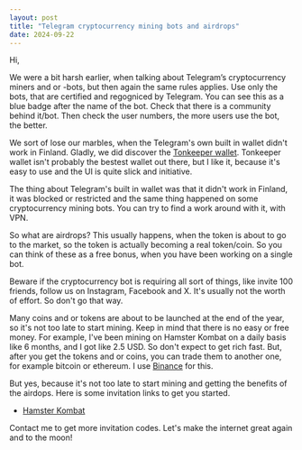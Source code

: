 ```yaml
---
layout: post
title: "Telegram cryptocurrency mining bots and airdrops"
date: 2024-09-22
---
```



Hi,

We were a bit harsh earlier, when talking about Telegram’s cryptocurrency miners and or -bots, but then again the same rules applies. Use only the bots, that are certified and regogniced by Telegram. You can see this as a blue badge after the name of the bot. Check that there is a community behind it/bot. Then check the user numbers, the more users use the bot, the better.

We sort of lose our marbles, when the Telegram's own built in wallet didn't work in Finland. Gladly, we did discover the [Tonkeeper wallet](https://tonkeeper.com/). Tonkeeper wallet isn't probably the bestest wallet out there, but I like it, because it's easy to use and the UI is quite slick and initiative.

The thing about Telegram's built in wallet was that it didn't work in Finland, it was blocked or restricted and the same thing happened on some cryptocurrency mining bots. You can try to find a work around with it, with VPN.

So what are airdrops? This usually happens, when the token is about to go to the market, so the token is actually becoming a real token/coin. So you can think of these as a free bonus, when you have been working on a single bot.

Beware if the cryptocurrency bot is requiring all sort of things, like invite 100 friends, follow us on Instagram, Facebook and X. It's usually not the worth of effort. So don't go that way.

Many coins and or tokens are about to be launched at the end of the year, so it's not too late to start mining. Keep in mind that there is no easy or free money. For example, I've been mining on Hamster Kombat on a daily basis like 6 months, and I got like 2.5 USD. So don't expect to get rich fast. But, after you get the tokens and or coins, you can trade them to another one, for example bitcoin or ethereum. I use [Binance](https://www.binance.com/en) for this.

But yes, because it's not too late to start mining and getting the benefits of the airdops. Here is some invitation links to get you started. 

- [Hamster Kombat](https://t.me/hamster_kombaT_bot/start?startapp=kentId6292274138)

Contact me to get more invitation codes. Let's make the internet great again and to the moon!
